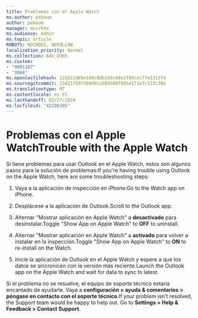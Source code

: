 ```yaml
---
title: Problemas con el Apple Watch
ms.author: pebaum
author: pebaum
manager: mnirkhe
ms.audience: Admin
ms.topic: article
ROBOTS: NOINDEX, NOFOLLOW
localization_priority: Normal
ms.collection: Adm_O365
ms.custom:
- "9001107"
- "3068"
ms.openlocfilehash: 131b21469e189c0db2d4c88a1f90cecffe1315f4
ms.sourcegitcommit: 23d217597369d0ca585600f9454171e7c133c30e
ms.translationtype: MT
ms.contentlocale: es-ES
ms.lasthandoff: 02/27/2020
ms.locfileid: "42288305"
---
```

# <a name="trouble-with-the-apple-watch"></a><span data-ttu-id="ef59a-102">Problemas con el Apple Watch</span><span class="sxs-lookup"><span data-stu-id="ef59a-102">Trouble with the Apple Watch</span></span>

<span data-ttu-id="ef59a-103">Si tiene problemas para usar Outlook en el Apple Watch, estos son algunos pasos para la solución de problemas:</span><span class="sxs-lookup"><span data-stu-id="ef59a-103">If you're having trouble using Outlook on the Apple Watch, here are some troubleshooting steps:</span></span> 

1. <span data-ttu-id="ef59a-104">Vaya a la aplicación de inspección en iPhone.</span><span class="sxs-lookup"><span data-stu-id="ef59a-104">Go to the Watch app on iPhone.</span></span>

2. <span data-ttu-id="ef59a-105">Desplácese a la aplicación de Outlook.</span><span class="sxs-lookup"><span data-stu-id="ef59a-105">Scroll to the Outlook app.</span></span>

3. <span data-ttu-id="ef59a-106">Alternar "Mostrar aplicación en Apple Watch" a **desactivado** para desinstalar.</span><span class="sxs-lookup"><span data-stu-id="ef59a-106">Toggle "Show App on Apple Watch" to **OFF** to uninstall.</span></span>

4. <span data-ttu-id="ef59a-107">Alternar "Mostrar aplicación en Apple Watch" a **activado** para volver a instalar en la inspección.</span><span class="sxs-lookup"><span data-stu-id="ef59a-107">Toggle "Show App on Apple Watch" to **ON** to re-install on the Watch.</span></span>

5. <span data-ttu-id="ef59a-108">Inicie la aplicación de Outlook en el Apple Watch y espere a que los datos se sincronicen con la versión más reciente.</span><span class="sxs-lookup"><span data-stu-id="ef59a-108">Launch the Outlook app on the Apple Watch and wait for data to sync to latest.</span></span> 

<span data-ttu-id="ef59a-109">Si el problema no se resuelve, el equipo de soporte técnico estaría encantado de ayudarle. Vaya a **configuración > ayuda & comentarios > póngase en contacto con el soporte técnico**.</span><span class="sxs-lookup"><span data-stu-id="ef59a-109">If your problem isn't resolved, the Support team would be happy to help out. Go to **Settings > Help & Feedback > Contact Support**.</span></span> 